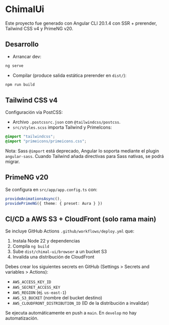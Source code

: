 # ChimalUi

Este proyecto fue generado con Angular CLI 20.1.4 con SSR + prerender, Tailwind CSS v4 y PrimeNG v20.

## Desarrollo

- Arrancar dev:

```powershell
ng serve
```

- Compilar (produce salida estática prerender en `dist/`):

```powershell
npm run build
```

## Tailwind CSS v4

Configuración vía PostCSS:

- Archivo `.postcssrc.json` con `@tailwindcss/postcss`.
- `src/styles.scss` importa Tailwind y PrimeIcons:

```scss
@import "tailwindcss";
@import "primeicons/primeicons.css";
```

Nota: Sass `@import` está deprecado, Angular lo soporta mediante el plugin `angular-sass`. Cuando Tailwind añada directivas para Sass nativas, se podrá migrar.

## PrimeNG v20

Se configura en `src/app/app.config.ts` con:

```ts
provideAnimationsAsync(),
providePrimeNG({ theme: { preset: Aura } })
```

## CI/CD a AWS S3 + CloudFront (solo rama main)

Se incluye GitHub Actions `.github/workflows/deploy.yml` que:

1. Instala Node 22 y dependencias
2. Compila `ng build`
3. Sube `dist/chimal-ui/browser` a un bucket S3
4. Invalida una distribución de CloudFront

Debes crear los siguientes secrets en GitHub (Settings > Secrets and variables > Actions):

- `AWS_ACCESS_KEY_ID`
- `AWS_SECRET_ACCESS_KEY`
- `AWS_REGION` (ej. `us-east-1`)
- `AWS_S3_BUCKET` (nombre del bucket destino)
- `AWS_CLOUDFRONT_DISTRIBUTION_ID` (ID de la distribución a invalidar)

Se ejecuta automáticamente en push a `main`. En `develop` no hay automatización.
